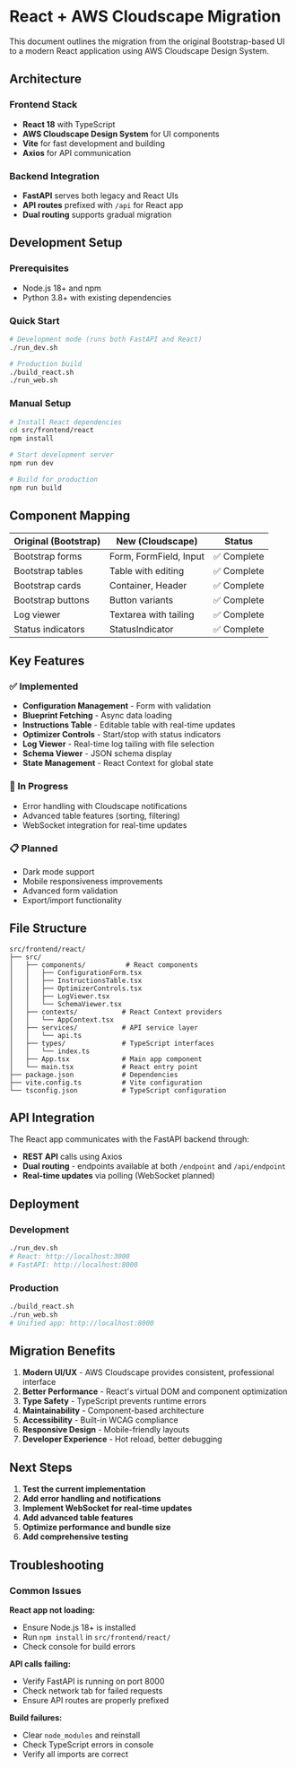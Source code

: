 # React + AWS Cloudscape Migration

This document outlines the migration from the original Bootstrap-based UI to a modern React application using AWS Cloudscape Design System.

## Architecture

### Frontend Stack
- **React 18** with TypeScript
- **AWS Cloudscape Design System** for UI components
- **Vite** for fast development and building
- **Axios** for API communication

### Backend Integration
- **FastAPI** serves both legacy and React UIs
- **API routes** prefixed with `/api` for React app
- **Dual routing** supports gradual migration

## Development Setup

### Prerequisites
- Node.js 18+ and npm
- Python 3.8+ with existing dependencies

### Quick Start

```bash
# Development mode (runs both FastAPI and React)
./run_dev.sh

# Production build
./build_react.sh
./run_web.sh
```

### Manual Setup

```bash
# Install React dependencies
cd src/frontend/react
npm install

# Start development server
npm run dev

# Build for production
npm run build
```

## Component Mapping

| Original (Bootstrap) | New (Cloudscape) | Status |
|---------------------|------------------|---------|
| Bootstrap forms | Form, FormField, Input | ✅ Complete |
| Bootstrap tables | Table with editing | ✅ Complete |
| Bootstrap cards | Container, Header | ✅ Complete |
| Bootstrap buttons | Button variants | ✅ Complete |
| Log viewer | Textarea with tailing | ✅ Complete |
| Status indicators | StatusIndicator | ✅ Complete |

## Key Features

### ✅ Implemented
- **Configuration Management** - Form with validation
- **Blueprint Fetching** - Async data loading
- **Instructions Table** - Editable table with real-time updates
- **Optimizer Controls** - Start/stop with status indicators
- **Log Viewer** - Real-time log tailing with file selection
- **Schema Viewer** - JSON schema display
- **State Management** - React Context for global state

### 🔄 In Progress
- Error handling with Cloudscape notifications
- Advanced table features (sorting, filtering)
- WebSocket integration for real-time updates

### 📋 Planned
- Dark mode support
- Mobile responsiveness improvements
- Advanced form validation
- Export/import functionality

## File Structure

```
src/frontend/react/
├── src/
│   ├── components/          # React components
│   │   ├── ConfigurationForm.tsx
│   │   ├── InstructionsTable.tsx
│   │   ├── OptimizerControls.tsx
│   │   ├── LogViewer.tsx
│   │   └── SchemaViewer.tsx
│   ├── contexts/           # React Context providers
│   │   └── AppContext.tsx
│   ├── services/           # API service layer
│   │   └── api.ts
│   ├── types/              # TypeScript interfaces
│   │   └── index.ts
│   ├── App.tsx             # Main app component
│   └── main.tsx            # React entry point
├── package.json            # Dependencies
├── vite.config.ts          # Vite configuration
└── tsconfig.json           # TypeScript configuration
```

## API Integration

The React app communicates with the FastAPI backend through:

- **REST API** calls using Axios
- **Dual routing** - endpoints available at both `/endpoint` and `/api/endpoint`
- **Real-time updates** via polling (WebSocket planned)

## Deployment

### Development
```bash
./run_dev.sh
# React: http://localhost:3000
# FastAPI: http://localhost:8000
```

### Production
```bash
./build_react.sh
./run_web.sh
# Unified app: http://localhost:8000
```

## Migration Benefits

1. **Modern UI/UX** - AWS Cloudscape provides consistent, professional interface
2. **Better Performance** - React's virtual DOM and component optimization
3. **Type Safety** - TypeScript prevents runtime errors
4. **Maintainability** - Component-based architecture
5. **Accessibility** - Built-in WCAG compliance
6. **Responsive Design** - Mobile-friendly layouts
7. **Developer Experience** - Hot reload, better debugging

## Next Steps

1. **Test the current implementation**
2. **Add error handling and notifications**
3. **Implement WebSocket for real-time updates**
4. **Add advanced table features**
5. **Optimize performance and bundle size**
6. **Add comprehensive testing**

## Troubleshooting

### Common Issues

**React app not loading:**
- Ensure Node.js 18+ is installed
- Run `npm install` in `src/frontend/react/`
- Check console for build errors

**API calls failing:**
- Verify FastAPI is running on port 8000
- Check network tab for failed requests
- Ensure API routes are properly prefixed

**Build failures:**
- Clear `node_modules` and reinstall
- Check TypeScript errors in console
- Verify all imports are correct